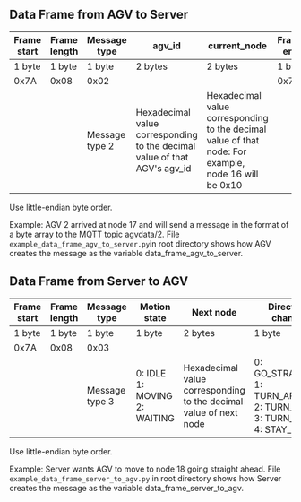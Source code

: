 ## Data Frame from AGV to Server

| Frame start | Frame length | Message type   | agv_id                                                                    | current_node                                                                                         | Frame end |
| ----------- | ------------ | -------------- | ------------------------------------------------------------------------- | ---------------------------------------------------------------------------------------------------- | --------- |
| 1 byte      | 1 byte       | 1 byte         | 2 bytes                                                                   | 2 bytes                                                                                              | 1 byte    |
| 0x7A        | 0x08         | 0x02           |                                                                           |                                                                                                      | 0x7F      |
|             |              | Message type 2 | Hexadecimal value corresponding to the decimal value of that AGV's agv_id | Hexadecimal value corresponding to the decimal value of that node: For example, node 16 will be 0x10 |           |

Use little-endian byte order.

Example: AGV 2 arrived at node 17 and will send a message in the format of a byte array to the MQTT topic agvdata/2. File `example_data_frame_agv_to_server.py`in root directory shows how AGV creates the message as the variable data_frame_agv_to_server.

## Data Frame from Server to AGV

| Frame start | Frame length | Message type   | Motion state                       | Next node                                                         | Direction change                                                  | Frame end |
| ----------- | ------------ | -------------- | ---------------------------------- | ----------------------------------------------------------------- | ----------------------------------------------------------------- | --------- |
| 1 byte      | 1 byte       | 1 byte         | 1 byte                             | 2 bytes                                                           | 1 byte                                                            | 1 byte    |
| 0x7A        | 0x08         | 0x03           |                                    |                                                                   |                                                                   | 0x7F      |
|             |              | Message type 3 | 0: IDLE<br>1: MOVING<br>2: WAITING | Hexadecimal value corresponding to the decimal value of next node | 0: GO_STRAIGHT<br>1: TURN_AROUND<br>2: TURN_LEFT<br>3: TURN_RIGHT<br>4: STAY_STILL |           |

Use little-endian byte order.

Example: Server wants AGV to move to node 18 going straight ahead. File `example_data_frame_server_to_agv.py` in root directory shows how Server creates the message as the variable data_frame_server_to_agv.
